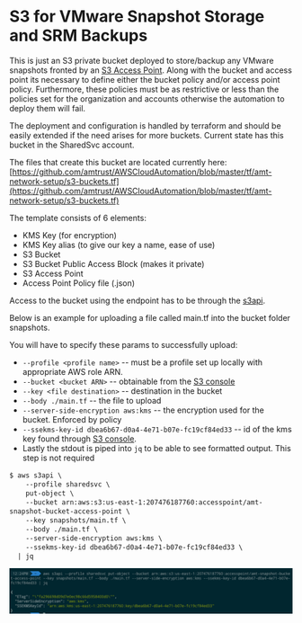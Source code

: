 # S3 for VMware Snapshot Storage and SRM Backups

This is just an S3 private bucket deployed to store/backup any VMware
snapshots fronted by an [S3 Access Point](https://aws.amazon.com/s3/features/access-points/). Along with
the bucket and access point its necessary to define either the bucket
policy and/or access point policy. Furthermore, these policies must be
as restrictive or less than the policies set for the organization and
accounts otherwise the automation to deploy them will fail.

The deployment and configuration is handled by terraform and should be
easily extended if the need arises for more buckets. Current state has
this bucket in the SharedSvc account.

The files that create this bucket are located currently here:
[https://github.com/amtrust/AWSCloudAutomation/blob/master/tf/amt-network-setup/s3-buckets.tf](https://github.com/amtrust/AWSCloudAutomation/blob/master/tf/amt-network-setup/s3-buckets.tf)

The template consists of 6 elements:
- KMS Key (for encryption)
- KMS Key alias (to give our key a name, ease of use)
- S3 Bucket
- S3 Bucket Public Access Block (makes it private)
- S3 Access Point
- Access Point Policy file (.json)

Access to the bucket using the endpoint has to be through the
[s3api](https://docs.aws.amazon.com/cli/latest/reference/s3api/).

Below is an example for uploading a file called main.tf into the bucket
folder snapshots.

You will have to specify these params to successfully upload:
- `--profile <profile name>` -- must be a profile set up locally
  with appropriate AWS role ARN.
- `--bucket <bucket ARN>` -- obtainable from the [S3
  console](https://s3.console.aws.amazon.com/s3/home?region=us-east-1)
- `--key <file destination>` -- destination in the bucket
- `--body ./main.tf` -- the file to upload
- `--server-side-encryption aws:kms` -- the encryption used for the
  bucket. Enforced by policy
- `--ssekms-key-id dbea6b67-d0a4-4e71-b07e-fc19cf84ed33` -- id of the
  kms key found through [S3
  console](https://console.aws.amazon.com/kms/home?region=us-east-1#/kms/keys).
- Lastly the stdout is piped into `jq` to be able to see formatted
  output. This step is not required

```shell
$ aws s3api \
    --profile sharedsvc \
    put-object \
    --bucket arn:aws:s3:us-east-1:207476187760:accesspoint/amt-snapshot-bucket-access-point \
    --key snapshots/main.tf \
    --body ./main.tf \
    --server-side-encryption aws:kms \
    --ssekms-key-id dbea6b67-d0a4-4e71-b07e-fc19cf84ed33 \
  | jq
```
![aws s3api command output screenshot](./src/s3_buckets/aws_s3api_command_output.png)
